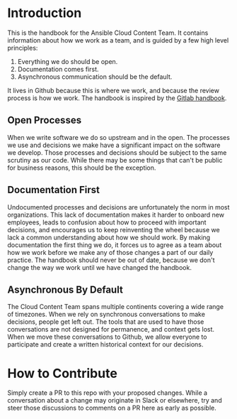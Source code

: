 # Introduction

This is the handbook for the Ansible Cloud Content Team. It contains information about how we work as a team, and is guided by a few high level principles:

1. Everything we do should be open.
2. Documentation comes first.
3. Asynchronous communication should be the default.

 It lives in Github because this is where we work, and because the review process is how we work. The handbook is inspired by the [Gitlab handbook](https://about.gitlab.com/handbook/).

## Open Processes

When we write software we do so upstream and in the open. The processes we use and decisions we make have a significant impact on the software we develop. Those processes and decisions should be subject to the same scrutiny as our code. While there may be some things that can't be public for business reasons, this should be the exception.

## Documentation First

Undocumented processes and decisions are unfortunately the norm in most organizations. This lack of documentation makes it harder to onboard new employees, leads to confusion about how to proceed with important decisions, and encourages us to keep reinventing the wheel because we lack a common understanding about how we should work. By making documentation the first thing we do, it forces us to agree as a team about how we work before we make any of those changes a part of our daily practice. The handbook should never be out of date, because we don't change the way we work until we have changed the handbook.

## Asynchronous By Default

The Cloud Content Team spans multiple continents covering a wide range of timezones. When we rely on synchronous conversations to make decisions, people get left out. The tools that are used to have those conversations are not designed for permanence, and context gets lost. When we move these conversations to Github, we allow everyone to participate and create a written historical context for our decisions.

# How to Contribute

Simply create a PR to this repo with your proposed changes. While a conversation about a change may originate in Slack or elsewhere, try and steer those discussions to comments on a PR here as early as possible.
